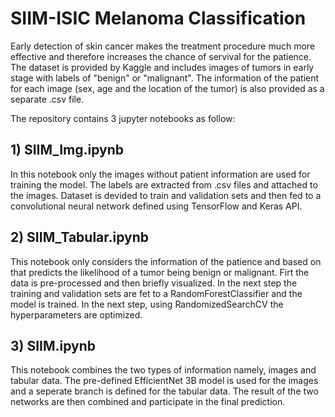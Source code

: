 # SIIM-ISIC Melanoma Classification

Early detection of skin cancer makes the treatment procedure much more effective and therefore increases the chance of servival for the patience. The dataset is provided by Kaggle  and includes images of tumors in early stage with labels of "benign" or "malignant". The information of the patient for each image (sex, age and the location of the tumor) is also provided as a separate .csv file.  

The repository contains 3 jupyter notebooks as follow:

## 1) SIIM_Img.ipynb
In this notebook only the images without patient information are used for training the model. The labels are extracted from .csv files and attached to the images. Dataset is devided to train and validation sets and then fed to a convolutional neural network defined using TensorFlow and Keras API.   


## 2) SIIM_Tabular.ipynb
This notebook only considers the information of the patience and based on that predicts the likelihood of a tumor being benign or malignant. Firt the data is pre-processed and then briefly visualized. In the next step the training and validation sets are fet to a RandomForestClassifier and the model is trained. In the next step, using RandomizedSearchCV the hyperparameters are optimized.

## 3) SIIM.ipynb
This notebook combines the two types of information namely, images and tabular data. The pre-defined EfficientNet 3B model is used for the images and a seperate branch is defined for the tabular data. The result of the two networks are then combined and participate in the final prediction. 
